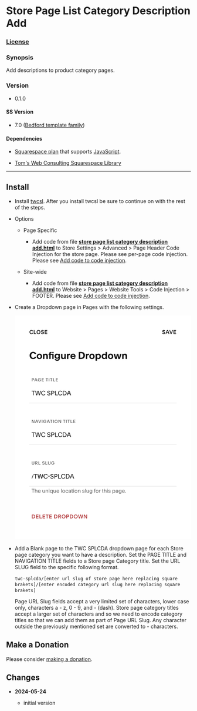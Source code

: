 # Store Page List Category Description Add

### [License][1]

### Synopsis

Add descriptions to product category pages. 

### Version

  * 0.1.0

#### SS Version

  * 7.0 ([Bedford template family][2])

#### Dependencies

  * [Squarespace plan][3] that supports [JavaScript][4].
  
  * [Tom's Web Consulting Squarespace Library][5]

---

## Install

* Install [twcsl][6]. After you install twcsl be sure to continue on with the
  rest of the steps.
  
* Options

  * Page Specific
  
    * Add code from file **[store page list category description add.html][7]**
      to Store Settings > Advanced > Page Header Code Injection for the store
      page. Please see per-page code injection. Please see [Add code to code
      injection][8].
      
  * Site-wide
  
    * Add code from file **[store page list category description add.html][7]**
      to Website > Pages > Website Tools > Code Injection > FOOTER. Please see
      [Add code to code injection][9].
      
* Create a Dropdown page in Pages with the following settings.

  ![dropdown settings](read%20me%20assets/dropdown%20settings.png)
  
* Add a Blank page to the TWC SPLCDA dropdown page for each Store page category
  you want to have a description. Set the PAGE TITLE and NAVIGATION TITLE fields
  to a Store page Category title. Set the URL SLUG field to the specific
  following format.
  
  ```text
  twc-splcda/[enter url slug of store page here replacing square brakets]/[enter encoded category url slug here replacing square brakets]
  ```
  
  Page URL Slug fields accept a very limited set of characters, lower case only,
  characters a - z, 0 - 9, and - (dash). Store page category titles accept a
  larger set of characters and so we need to encode category titles so that we
  can add them as part of Page URL Slug. Any character outside the previously
  mentioned set are converted to - characters.
  
  
## Make a Donation

Please consider [making a donation][10].

## Changes

<!-- * **2023-05-31**

  * add ability to append and prepend to selector destination
  * bumped version to 0.2.0
  -->
* **2024-05-24**

  * initial version

[1]: https://github.com/tomsWebConsulting/twcsl/blob/main/LICENSE.txt#L1
[2]: https://support.squarespace.com/hc/en-us/articles/205825968-Bedford-template-family
[3]: https://www.squarespace.com/pricing
[4]: https://en.wikipedia.org/wiki/JavaScript
[5]: https://github.com/tomsWebConsulting/twcsl
[6]: https://github.com/tomsWebConsulting/twcsl#install-options
[7]: store%20page%20list%20category%20description%20add.html#L1
[8]: https://support.squarespace.com/hc/en-us/articles/205815908-Using-code-injection#toc-add-code-to-code-injection
[9]: https://support.squarespace.com/hc/en-us/articles/205815908-Using-code-injection#toc-add-code-to-code-injection
[10]: https://github.com/tomsWebConsulting/twcsl#make-a-donation
